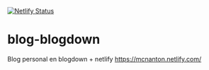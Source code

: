 [![Netlify Status](https://api.netlify.com/api/v1/badges/b11200de-8e05-4cec-b62b-34ba4e00c4f9/deploy-status)](https://app.netlify.com/sites/bynans/deploys)
# blog-blogdown
Blog personal en blogdown + netlify
https://mcnanton.netlify.com/
